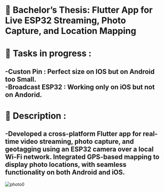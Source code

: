 # 🚀 Bachelor’s Thesis: Flutter App for Live ESP32 Streaming, Photo Capture, and Location Mapping
# 🔧 Tasks in progress :
-Custon Pin : Perfect size on IOS but on Android too Small.  <br />
-Broadcast ESP32 : Working only on iOS but not on Andorid. <br />
--
# 📔 Description :
## -Developed a cross-platform Flutter app for real-time video streaming, photo capture, and geotagging using an ESP32 camera over a local Wi-Fi network. Integrated GPS-based mapping to display photo locations, with seamless functionality on both Android and iOS.

![photo0](https://github.com/user-attachments/assets/ed1a4454-cccb-4af0-b1be-87953e3ee306)
